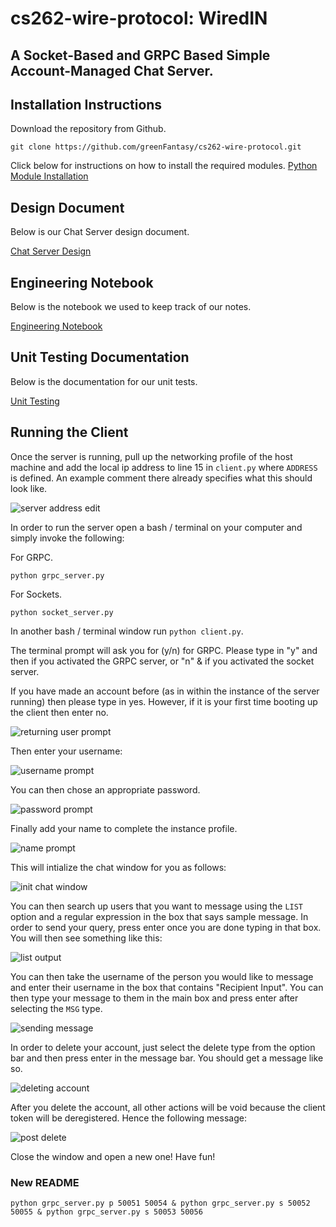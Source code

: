 # cs262-wire-protocol: WiredIN

## A Socket-Based and GRPC Based Simple Account-Managed Chat Server. 

## Installation Instructions

Download the repository from Github.

```
git clone https://github.com/greenFantasy/cs262-wire-protocol.git
```

Click below for instructions on how to install the required modules.
[Python Module Installation](docs/install.md)

## Design Document

Below is our Chat Server design document.

[Chat Server Design](docs/design_main.md)

## Engineering Notebook

Below is the notebook we used to keep track of our notes.

[Engineering Notebook](docs/notebook.md)

## Unit Testing Documentation

Below is the documentation for our unit tests.

[Unit Testing](docs/testing.md)

## Running the Client

Once the server is running, pull up the networking profile of the host machine and add the local ip address to line 15 in `client.py` where `ADDRESS` is defined. An example comment there already specifies what this should look like. 

![server address edit](docs/images/client_addr.png)

In order to run the server open a bash / terminal on your computer and simply invoke the following:

For GRPC.

```
python grpc_server.py
```

For Sockets.

```
python socket_server.py
```

In another bash / terminal window run `python client.py`.

The terminal prompt will ask you for (y/n) for GRPC. Please type in "y" and then <enter> if you activated the GRPC server, or "n" & <enter> if you activated the socket server.

If you have made an account before (as in within the instance of the server running) then please type in yes. However, if it is your first time booting up the client then enter no. 

![returning user prompt](docs/images/returning.png)

Then enter your username:

![username prompt](docs/images/username.png)

You can then chose an appropriate password.

![password prompt](docs/images/password.png)

Finally add your name to complete the instance profile.

![name prompt](docs/images/name.png)

This will intialize the chat window for you as follows:

![init chat window](docs/images/init.png)

You can then search up users that you want to message using the `LIST` option and a regular expression in the box that says sample message. In order to send your query, press enter once you are done typing in that box. You will then see something like this:

![list output](docs/images/regex.png)

You can then take the username of the person you would like to message and enter their username in the box that contains "Recipient Input". You can then type your message to them in the main box and press enter after selecting the `MSG` type. 

![sending message](docs/images/send_msg.png)

In order to delete your account, just select the delete type from the option bar and then press enter in the message bar. You should get a message like so. 

![deleting account](docs/images/delete.png)

After you delete the account, all other actions will be void because the client token will be deregistered. Hence the following message:

![post delete](docs/images/post_delete.png)

Close the window and open a new one! Have fun!

### New README

```
python grpc_server.py p 50051 50054 & python grpc_server.py s 50052 50055 & python grpc_server.py s 50053 50056
```









